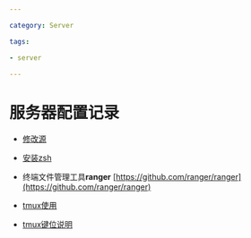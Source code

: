 ```yaml
---

category: Server

tags:

- server

---
```


# 服务器配置记录

* [修改源](修改centos源镜像.md)

* [安装zsh](安装zsh.md)

* 终端文件管理工具**ranger** [https://github.com/ranger/ranger](https://github.com/ranger/ranger)

* [tmux使用](tmux.md)

* [tmux键位说明](tmux_keymap.md)
